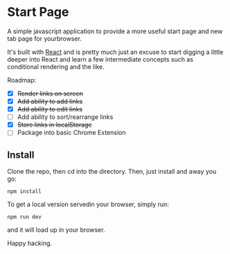 # Start Page

A simple javascript application to provide a more useful start page and new tab
page for yourbrowser.

It's built with [React][react] and is pretty much just an excuse to start
digging a little deeper into React and learn a few intermediate concepts such as
conditional rendering and the like.

Roadmap:

* [x] ~~Render links on screen~~
* [x] ~~Add ability to add links~~
* [x] ~~Add ability to edit links~~
* [ ] Add ability to sort/rearrange links
* [x] ~~Store links in localStorage~~
* [ ] Package into basic Chrome Extension

## Install

Clone the repo, then cd into the directory. Then, just install and away you go:

```
npm install
```

To get a local version servedin your browser, simply run:

```
npm run dev
```

and it will load up in your browser.

Happy hacking.

[react]: https://reactjs.org/
